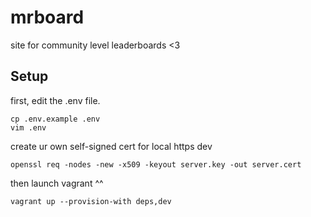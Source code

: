# mrboard

site for community level leaderboards <3

## Setup

first, edit the .env file.

```
cp .env.example .env
vim .env
```

create ur own self-signed cert for local https dev

```
openssl req -nodes -new -x509 -keyout server.key -out server.cert
```

then launch vagrant ^^

```
vagrant up --provision-with deps,dev
```